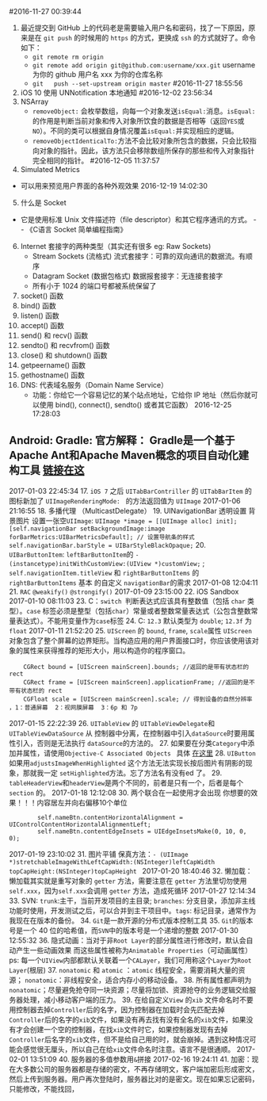 #2016-11-27 00:39:44
1. 最近提交到 GitHub 上的代码老是需要输入用户名和密码，找了一下原因，原来是在 `git push` 的时候用的 `https` 的方式，更换成 `ssh` 的方式就好了。命令如下：
    - `git remote rm origin`
    - `git remote add origin git@github.com:username/xxx.git` username 为你的 github 用户名 xxx 为你的仓库名称
    - `git   push --set-upstream origin master`
#2016-11-27 18:55:56
2. iOS 10 使用 UNNotification 本地通知
#2016-12-02 23:56:34
3.  NSArray
    - `removeObject:` 会枚举数组，向每一个对象发送`isEqual:`消息。`isEqual:`的作用是判断当前对象和传入对象所饮食的数据是否相等（返回`YES`或`NO`）。不同的类可以根据自身情况覆盖`isEqual:`并实现相应的逻辑。
    - `removeObjectIdenticalTo:`方法不会比较对象所包含的数据，只会比较指向对象的指针。因此，该方法只会移除数组所保存的那些和传入对象指针完全相同的指针。
#2016-12-05 11:37:57
4.  Simulated Metrics
- 可以用来预览用户界面的各种外观效果
2016-12-19 14:02:30
5. 什么是 Socket
- 它是使用标准 Unix 文件描述符（file descriptor）和其它程序通讯的方式。 -- 《C语言 Socket 简单编程指南》
6. Internet 套接字的两种类型（其实还有很多 eg: Raw Sockets)
    - Stream Sockets (流格式)  流式套接字：可靠的双向通讯的数据流。有顺序
    - Datagram Socket (数据包格式) 数据报套接字：无连接套接字
    - 所有小于 1024 的端口号都被系统保留了
7. socket() 函数
8. bind() 函数
9. listen() 函数
10. accept() 函数
11. send() 和 recv() 函数
12. sendto() 和 recvfrom() 函数
13. close() 和 shutdown() 函数
14. getpeername() 函数
15. gethostname() 函数
16. DNS: 代表域名服务（Domain Name Service）
    - 功能：你给它一个容易记忆的某个站点地址，它给你 IP 地址（然后你就可以使用 bind(), connect(), sendto() 或者其它函数） 
2016-12-25 17:28:03
## Android: Gradle: 官方解释： Gradle是一个基于Apache Ant和Apache Maven概念的项目自动化建构工具  [链接在这](http://blog.csdn.net/lee576/article/details/50673033)
2017-01-03 22:45:34
17. `iOS 7` 之后 `UITabBarContriller` 的 `UITabBarItem` 的图标新加了 `UIImageRenderingMode: ` 的方法返回值为 `UIImage`
2017-01-06 21:16:55
18. 多播代理 （MulticastDelegate）
19. UINavigationBar 透明设置 背景图片 设置一张空`UIImage`:  `UIImage *image = [[UIImage alloc] init];
        [self.navigationBar setBackgroundImage:image forBarMetrics:UIBarMetricsDefault];
        // 设置导航条的样式
        self.navigationBar.barStyle = UIBarStyleBlackOpaque;`
20. `UIBarButtonItem`: `leftBarButtonItem`的 `- (instancetype)initWithCustomView:(UIView *)customView;` ; `self.navigationItem.titleView` 和 `rightBarButtonItems` 的 `rightBarButtonItems` 基本 的自定义 `navigationBar`的需求
2017-01-08 12:04:11
21. `RAC` `@weakify()` `@strongify()`
2017-01-09 23:15:00
22. iOS Sandbox 
2017-01-10 08:11:03
23. C：`switch `判断表达式应该具有整数值（包括 `char` 类型）。`case` 标签必须是整型（包括`char`）常量或者整数常量表达式（公包含整数常量表达式）。不能用变量作为`case`标签
24. C: `12.3` 默认类型为 `double`; `12.3f` 为 `float`
2017-01-11 21:52:20
25. `UIScreen` 的  `bound`, `frame`, `scale`属性
    `UIScreen` 对象包含了整个屏幕的边界矩形。当构造应用的用户界面接口时，你应该使用该对象的属性来获得推荐的矩形大小，用以构造你的程序窗口。
```
    CGRect bound = [UIScreen mainScreen].bounds; //返回的是带有状态栏的 rect
    CGRect frame = [UIScreen mainScreen].applicationFrame; //返回的是不带有状态栏的 rect
    CGFloat scale = [UIScreen mainScreen].scale; // 得到设备的自然分辨率 ，1：普通屏幕  2：视网膜屏幕  3：6p 和 7p
```
2017-01-15 22:22:39
26. `UITableView` 的 `UITableViewDelegate`和 `UITableViewDataSource` 从 控制器中分离，在控制器中引入`dataSource`时要用属性引入，否则是无法执行 `dataSource`的方法的。
27. 如果要在分类`Category`中添加并属性，请使用`Objective-C Associated Objects ` 具体 [在这里](http://blog.leichunfeng.com/blog/2015/06/26/objective-c-associated-objects-implementation-principle/)
28. `UIButton`如果用`adjustsImageWhenHighlighted` 这个方法无法实现长按后图片有阴影的现象，那就我一定 `setHighlighted`方法。忘了方法名有没有ed 了。
29. `tableHeaderView`和`headerView`是两个不同的，前者是只有一个，后者是每个`section` 的。
2017-01-18 12:12:08
30. 两个联合在一起使用才会出现 你想要的效果！！！内容居左并向右偏移10个单位
```
        self.nameBtn.contentHorizontalAlignment = UIControlContentHorizontalAlignmentLeft;
        self.nameBtn.contentEdgeInsets = UIEdgeInsetsMake(0, 10, 0, 0);
```
2017-01-19 23:10:02
31. 图片平铺 保真方法：`- (UIImage *)stretchableImageWithLeftCapWidth:(NSInteger)leftCapWidth topCapHeight:(NSInteger)topCapHeight ` 
2017-01-20 18:40:46
32. 懒加载：懒加载其实就是重写对象的 `getter` 方法，需要注意在 `getter` 方法里切勿使用 `self.xxx`，因为`self.xxx`会调用 `getter` 方法，造成死循环
2017-01-27 12:14:34
33. SVN: `trunk`:主干，当前开发项目的主目录; `branches`: 分支目录，添加非主线功能时使用，开发测试之后，可以合并到主干项目中。`tags`: 标记目录，通常作为我现在在版本的备份。
34. `Git`是一款开源的分布式版本控制工具
35. `Git`的版本号是一个 40 位的哈希值，而`SVN`中的版本号是一个递增的整数
2017-01-30 12:55:32
36. 隐式动画：当对于非`Root Layer`的部分属性进行修改时，默认会自动产生一些动画效果 而这些属性被称为`Animatable Properties`（可动画属性）ps: 每一个`UIView`内部都默认关联着一个`CALayer`，我们可用称这个`Layer`为`Root Layer`(根层)
37. `nonatomic` 和 `atomic` ：`atomic` 线程安全，需要消耗大量的资源； `nonatomic`：非线程安全，适合内存小的移动设备。
38. 所有属性都声明为`nonatomic`；尽量避免抢夺同一块资源；尽量将加锁、资源抢夺的业务逻辑交给服务器处理，减小移动客户端的压力。
39. 在给自定义`View` 的`xib` 文件命名时不要用控制器去掉`Controller`后的名字，因为控制器在加载时会先匹配去掉`Controller`后的名字的`xib`文件，如果没有再去找有没有全名的`xib`文件，如果没有才会创建一个空的控制器，在找`xib`文件时它，如果控制器发现有去掉`Controller`后名字的`xib`文件，但不是给自己用的时，就会崩掉。遇到这种情况可能会感觉很无厘头，所以自己在给`xib`文件命名时注意。语言不是很通顺。
2017-02-01 13:51:09
40. 服务器的多值参数用`&`拼接
2017-02-16 19:24:11
41. 加密：现在大多数公司的服务器都是存储的密文，不再存储明文，客户端加密后形成密文，然后上传到服务器。用户再次登陆时，服务器比对的是密文。现在如果忘记密码，只能修改，不能找回，
